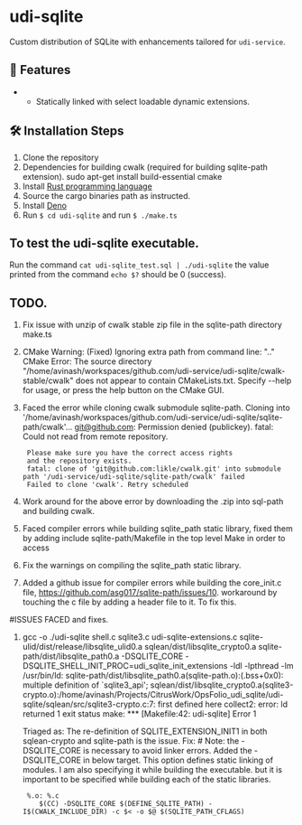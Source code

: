 # udi-sqlite

Custom distribution of SQLite with enhancements tailored for `udi-service`.

## 🚀 Features

- - Statically linked with select loadable dynamic extensions.

## 🛠️ Installation Steps

1. Clone the repository
2. Dependencies for building cwalk (required for building sqlite-path extension).
        sudo apt-get install build-essential cmake
3. Install [Rust programming language](https://www.rust-lang.org/tools/install)
4. Source the cargo binaries path as instructed.
5. Install [Deno](https://docs.deno.com/runtime/manual/getting_started/installation)
6. Run `$ cd udi-sqlite` and run `$ ./make.ts`

## To test the udi-sqlite executable.

Run the command `cat udi-sqlite_test.sql | ./udi-sqlite`
the value printed from the command `echo $?` should be 0 (success).


## TODO.
1. Fix issue with unzip of cwalk stable zip file in the sqlite-path directory make.ts
2. CMake Warning: (Fixed)
        Ignoring extra path from command line:
        ".."
   CMake Error: The source directory "/home/avinash/workspaces/github.com/udi-service/udi-sqlite/cwalk-stable/cwalk" does not appear to contain CMakeLists.txt.
   Specify --help for usage, or press the help button on the CMake GUI.
3. Faced the error while cloning cwalk submodule sqlite-path. 
        Cloning into '/home/avinash/workspaces/github.com/udi-service/udi-sqlite/sqlite-path/cwalk'...
        git@github.com: Permission denied (publickey).
        fatal: Could not read from remote repository.

        Please make sure you have the correct access rights
        and the repository exists.
        fatal: clone of 'git@github.com:likle/cwalk.git' into submodule path '/udi-service/udi-sqlite/sqlite-path/cwalk' failed
        Failed to clone 'cwalk'. Retry scheduled
4. Work around for the above error by downloading the .zip into sql-path and building cwalk.
5. Faced compiler errors while building sqlite_path static library, fixed them by adding 
     include sqlite-path/Makefile in the top level Make in order to access 
6. Fix the warnings on compiling the sqlite_path static library.
7. Added a github issue for compiler errors while building the core_init.c file, https://github.com/asg017/sqlite-path/issues/10.
        workaround by touching the c file by adding a header file to it. To fix this.

#ISSUES FACED and fixes.

1. gcc -o ./udi-sqlite shell.c sqlite3.c udi-sqlite-extensions.c sqlite-ulid/dist/release/libsqlite_ulid0.a sqlean/dist/libsqlite_crypto0.a sqlite-path/dist/libsqlite_path0.a -DSQLITE_CORE -DSQLITE_SHELL_INIT_PROC=udi_sqlite_init_extensions -ldl -lpthread -lm
/usr/bin/ld: sqlite-path/dist/libsqlite_path0.a(sqlite-path.o):(.bss+0x0): multiple definition of `sqlite3_api'; sqlean/dist/libsqlite_crypto0.a(sqlite3-crypto.o):/home/avinash/Projects/CitrusWork/OpsFolio_udi_sqlite/udi-sqlite/sqlean/src/sqlite3-crypto.c:7: first defined here
collect2: error: ld returned 1 exit status
make: *** [Makefile:42: udi-sqlite] Error 1

   Triaged as: The re-definition of SQLITE_EXTENSION_INIT1 in both sqlean-crypto and sqlite-path is the issue.
   Fix: # Note: the -DSQLITE_CORE is necessary to avoid linker errors.
        Added the -DSQLITE_CORE in below target. This option defines static linking of modules. I am also specifying it while building the executable.
        but it is important to be specified while building each of the static libraries.

        %.o: %.c
           $(CC) -DSQLITE_CORE $(DEFINE_SQLITE_PATH) -I$(CWALK_INCLUDE_DIR) -c $< -o $@ $(SQLITE_PATH_CFLAGS)
